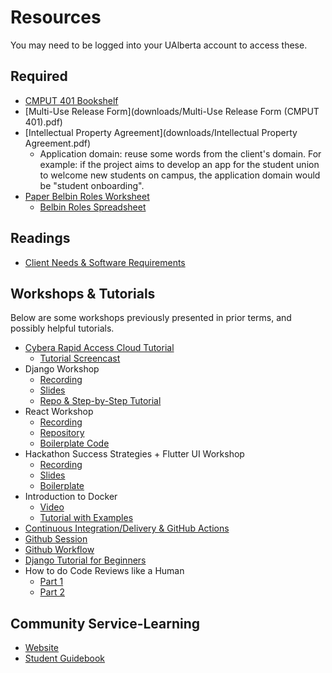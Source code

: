 # Resources

You may need to be logged into your UAlberta account to access these.

## Required

* [CMPUT 401 Bookshelf](https://learning.oreilly.com/playlists/88ff5eba-2b9f-4abb-913c-6d93aba3feea/)
* [Multi-Use Release Form](downloads/Multi-Use Release Form (CMPUT 401).pdf)
* [Intellectual Property Agreement](downloads/Intellectual Property Agreement.pdf)
    * Application domain: reuse some words from the client's domain. For example: if the project aims to develop an app for the student union to welcome new students on campus, the application domain would be "student onboarding".
* [Paper Belbin Roles Worksheet](downloads/BELBIN-questionnaire.pdf)
    * [Belbin Roles Spreadsheet](https://docs.google.com/spreadsheets/d/1oqthw0alqIhEz3xvuAArIusf1de6HHq3AToODfmZ4nY)

## Readings

* [Client Needs & Software Requirements](downloads/3%20Client%20Needs%20and%20Software%20Requirements%20-%20Notes.pdf)

## Workshops & Tutorials

Below are some workshops previously presented in prior terms, and possibly helpful tutorials.

* [Cybera Rapid Access Cloud Tutorial](https://docs.google.com/presentation/d/1vQdgopw5dKdTTN-9a_5uHptSGNHtdTY5rEiiFt5RZCY/edit?usp=sharing)
    * [Tutorial Screencast](https://www.youtube.com/watch?v=jv4D8I_AwTQ)
* Django Workshop
    * [Recording](https://drive.google.com/file/d/1jCkxUZqGcwROluzfpVpE9I6HIvdIeoQY/view?usp=sharing)
    * [Slides](https://docs.google.com/presentation/d/1RcpTx61kT0AOU0o5iEDcgQ0OyJGK1REdE91Fro2tJfc/edit?usp=sharing)
    * [Repo & Step-by-Step Tutorial](https://github.com/UAlberta-CMPUT401/tutorial-django-todo-backend)
* React Workshop
    * [Recording](https://drive.google.com/file/d/1amktfULtK1YTUQOjYWBDdejMNbzzs9Oz/view?usp=sharing)
    * [Repository](https://github.com/UAlberta-CMPUT401/tutorial-react-todo-frontend)
    * [Boilerplate Code](https://github.com/UAlberta-CMPUT401/react-boilerplate)
* Hackathon Success Strategies + Flutter UI Workshop
    * [Recording](https://drive.google.com/file/d/1G3R1URsF618zjOAnLUtKL8mwvuWWDbPO/view?usp=sharing)
    * [Slides](https://docs.google.com/presentation/d/1sy6kpB5jMYjX6WDR3QTBSj57SzhYFdin/edit?usp=sharing&amp;ouid=103795292274647684569&amp;rtpof=true&amp;sd=true)
    * [Boilerplate](https://github.com/UAlberta-CMPUT401/flutter-boilerplate)
* Introduction to Docker
    * [Video](https://drive.google.com/file/d/10tYCZE_WZ9Km1Gky4qW89gcrpqrHOqC5/view?usp=sharing)
    * [Tutorial with Examples](https://github.com/UAlberta-CMPUT401/tutorial-docker)
* [Continuous Integration/Delivery & GitHub Actions](https://docs.google.com/presentation/d/1766AlRUIZdYMkEZXC7d5_8-quP64P3ORVp3mG_AtLYQ/)
* [Github Session](https://docs.google.com/presentation/d/1766AlRUIZdYMkEZXC7d5_8-quP64P3ORVp3mG_AtLYQ/)
* [Github Workflow](https://guides.github.com/introduction/flow/)
* [Django Tutorial for Beginners](https://www.youtube.com/watch?v=rHux0gMZ3Eg)
* How to do Code Reviews like a Human
    * [Part 1](https://mtlynch.io/human-code-reviews-1/)
    * [Part 2](https://mtlynch.io/human-code-reviews-2/)

## Community Service-Learning

* [Website](http://www.ualberta.ca/community-service-learning/)
* [Student Guidebook](downloads/CSL%20Student%20Guidebook%202021.pdf)